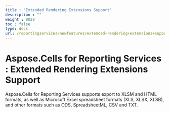 ```yaml
---
title : "Extended Rendering Extensions Support" 
description : "" 
weight : 8028 
toc : false
type: docs
url: /reportingservices/newfeatures/extended+rendering+extensions+support/
---
```


# Aspose.Cells for Reporting Services : Extended Rendering Extensions Support


Aspose.Cells for Reporting Services supports export to XLSM and HTML formats, as well as Microsoft Excel spreadsheet formats (XLS, XLSX, XLSB), and other formats such as ODS, SpreadsheetML, CSV and TXT.

